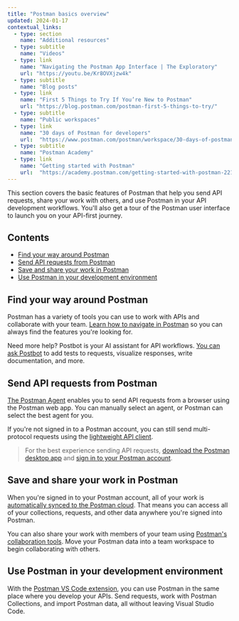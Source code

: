 ```yaml
---
title: "Postman basics overview"
updated: 2024-01-17
contextual_links:
  - type: section
    name: "Additional resources"
  - type: subtitle
    name: "Videos"
  - type: link
    name: "Navigating the Postman App Interface | The Exploratory"
    url: "https://youtu.be/Kr8OVXjzw4k"
  - type: subtitle
    name: "Blog posts"
  - type: link
    name: "First 5 Things to Try If You’re New to Postman"
    url: "https://blog.postman.com/postman-first-5-things-to-try/"
  - type: subtitle
    name: "Public workspaces"
  - type: link
    name: "30 days of Postman for developers"
    url:  "https://www.postman.com/postman/workspace/30-days-of-postman-for-developers/overview"
  - type: subtitle
    name: "Postman Academy"
  - type: link
    name: "Getting started with Postman"
    url:  "https://academy.postman.com/getting-started-with-postman-2212"
---
```


This section covers the basic features of Postman that help you send API requests, share your work with others, and use Postman in your API development workflows. You'll also get a tour of the Postman user interface to launch you on your API-first journey.

## Contents

* [Find your way around Postman](#find-your-way-around-postman)
* [Send API requests from Postman](#send-api-requests-from-postman)
* [Save and share your work in Postman](#save-and-share-your-work-in-postman)
* [Use Postman in your development environment](#use-postman-in-your-development-environment)

## Find your way around Postman

Postman has a variety of tools you can use to work with APIs and collaborate with your team. [Learn how to navigate in Postman](/docs/getting-started/basics/navigating-postman/) so you can always find the features you're looking for.

Need more help? Postbot is your AI assistant for API workflows. [You can ask Postbot](/docs/getting-started/basics/about-postbot/) to add tests to requests, visualize responses, write documentation, and more.

## Send API requests from Postman

[The Postman Agent](/docs/getting-started/basics/about-postman-agent/#selecting-a-postman-agent-for-requests) enables you to send API requests from a browser using the Postman web app. You can manually select an agent, or Postman can select the best agent for you.

If you're not signed in to a Postman account, you can still send multi-protocol requests using the [lightweight API client](/docs/getting-started/basics/using-api-client/).

> For the best experience sending API requests, [download the Postman desktop app](/docs/getting-started/first-steps/get-postman/) and [sign in to your Postman account](/docs/getting-started/first-steps/sign-in-to-postman/).

## Save and share your work in Postman

When you're signed in to your Postman account, all of your work is [automatically synced to the Postman cloud](/docs/getting-started/basics/syncing/). That means you can access all of your collections, requests, and other data anywhere you're signed into Postman.

You can also share your work with members of your team using [Postman's collaboration tools](/docs/getting-started/basics/work-with-your-team/). Move your Postman data into a team workspace to begin collaborating with others.

## Use Postman in your development environment

With the [Postman VS Code extension](/docs/getting-started/basics/about-vs-code-extension/), you can use Postman in the same place where you develop your APIs. Send requests, work with Postman Collections, and import Postman data, all without leaving Visual Studio Code.
